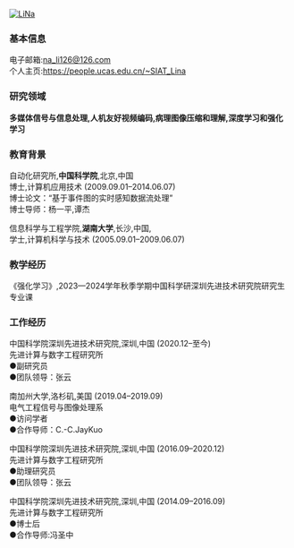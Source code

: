 [![LiNa](https://img.shields.io/badge/LiNa-github-blue?logo=github)](https://people.ucas.edu.cn/~SIAT_Lina)

### 基本信息
电子邮箱:na_li126@126.com\
个人主页:https://people.ucas.edu.cn/~SIAT_Lina


### 研究领域
**多媒体信号与信息处理,人机友好视频编码,病理图像压缩和理解,深度学习和强化学习**

### 教育背景 

自动化研究所,**中国科学院**,北京,中国\
博士,计算机应用技术 (2009.09.01–2014.06.07)\
博士论文：“基于事件图的实时感知数据流处理”\
博士导师：杨一平,谭杰

信息科学与工程学院,**湖南大学**,长沙,中国, \
学士,计算机科学与技术 (2005.09.01–2009.06.07) 




### 教学经历 
《强化学习》,2023—2024学年秋季学期中国科学研深圳先进技术研究院研究生专业课

### 工作经历
中国科学院深圳先进技术研究院,深圳,中国 (2020.12–至今)\
先进计算与数字工程研究所 \
●副研究员\
●团队领导：张云

南加州大学,洛杉矶,美国 (2019.04–2019.09)\
电气工程信号与图像处理系\
●访问学者\
●合作导师：C.-C.JayKuo

中国科学院深圳先进技术研究院,深圳,中国 (2016.09–2020.12)\
先进计算与数字工程研究所 \
●助理研究员\
●团队领导：张云

中国科学院深圳先进技术研究院,深圳,中国 (2014.09–2016.09)\
先进计算与数字工程研究所 \
●博士后 \
●合作导师:冯圣中

